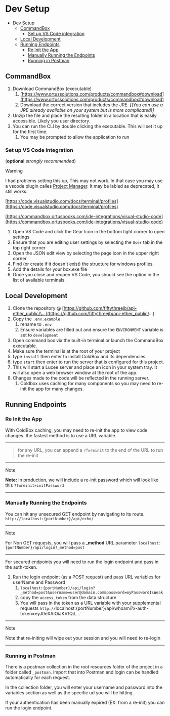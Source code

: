 # Dev Setup

* [Dev Setup](#dev-setup)
	* [CommandBox](#commandbox)
		* [Set up VS Code integration](#set-up-vs-code-integration)
	* [Local Development](#local-development)
	* [Running Endpoints](#running-endpoints)
		* [Re Init the App](#re-init-the-app)
		* [Manually Running the Endpoints](#manually-running-the-endpoints)
		* [Running in Postman](#running-in-postman)

## CommandBox

1. Download CommandBox (executable)
    1. [https://www.ortussolutions.com/products/commandbox#download](https://www.ortussolutions.com/products/commandbox#download)
    2. Download the correct version that includes the JRE. *[(You can
        use a JRE already available on your system but is more
        complicated)]*
2. Unzip the file and place the resulting folder in a location that is
    easily accessible. Likely you user directory.
3. You can run the CLI by double clicking the executable. This will set
    it up for the first time.
    1. You may be prompted to allow the application to run

### Set up VS Code integration

(**optional** *strongly recommended*)

> [!WARNING]
> I had problems setting this up, This may not work. In that case you may use a vscode plugin calles [Project Manager](https://marketplace.visualstudio.com/items?itemName=alefragnani.project-manager). It may be labled as deprecated, it still works.

[https://code.visualstudio.com/docs/terminal/profiles](https://code.visualstudio.com/docs/terminal/profiles)

[https://commandbox.ortusbooks.com/ide-integrations/visual-studio-code](https://commandbox.ortusbooks.com/ide-integrations/visual-studio-code)

1. Open VS Code and click the Gear Icon in the bottom tight corner to
    open settings
2. Ensure that you are editing user settings by selecting the `User`
    tab in the top right corner
3. Open the JSON edit view by selecting the page icon in the upper
    right corner
4. Find (or create if it doesn't exist) the structure for windows
    profiles.
5. Add the details for your box.exe file
6. Once you close and reopen VS Code, you should see the option in the
    list of available terminals.

## Local Development

1. Clone the repository @
    [https://github.com/fiftythreejb/api-ether_public/\...](https://github.com/fiftythreejb/api-ether_public/...)
2. Copy the `.env.example`
    1. rename to `.env`
    2. Ensure variables are filled out and ensure the `ENVIRONMENT` variable is set to `development`
3. Open command box via the built-in terminal or launch the CommandBox executable.
4. Make sure the terminal is at the root of your project
5. type `install` then enter to install ColdBox and its dependencies
6. type `start` then enter to run the server that is configured for this project.
7. This will start a Lucee server and place an icon in your system  tray. It will also open a web browser window at the root of the app.
8. Changes made to the code will be reflected in the running server.
    1. Coldbox uses caching for many components so you may need to re-init the app for many changes.

## Running Endpoints

### Re Init the App

With ColdBox caching, you may need to re-init the app to view code
changes. the fastest method is to use a URL variable.

  ----
  > for any URL, you can append a `?fwreinit` to the end of the URL to run the re-init
  ----
  > [!NOTE]
  >**Note:** In production, we will include a re-init password which will look like this `?fwreinit=initPassword`
  ----

### Manually Running the Endpoints

You can hit any unsecured GET endpoint by navigating to its route. `http://localhost:{portNumber}/api/echo/`

  ----
  > [!NOTE]
  > For Non GET requests, you will pass a \_**method** URL parameter `localhost:{portNumber}/api/login?_method=post`
  ----

For secured endpoints you will need to run the login endpoint and pass in the auth-token.

1. Run the login endpoint (as a POST request) and pass URL variables for userName and Password
    1. `localhost:{portNumber}/api/login?_method=post&username=user@domain.com&password=myPasswordIsWeak`
    2. copy the `access_token` from the data structure
    3. You will pass in the token as a URL variable with your supplemental requests `http://`localhost:{portNumber}/api/whoami?x-auth-token=eyJ0eXAiOiJKV1QiL...`

  ----
  > [!NOTE]
  > Note that re-initing will wipe out your session and you will need to re-login
  ----

### Running in Postman

There is a postman collection in the root resources folder of the project in a folder called `_postman`. Import that into Postman and login can be handled automatically for each request.

In the collection folder, you will enter your username and password into the variables section as well as the specific url you will be hitting.

If your authentication has been manually expired (EX: from a re-init) you can run the login endpoint.
